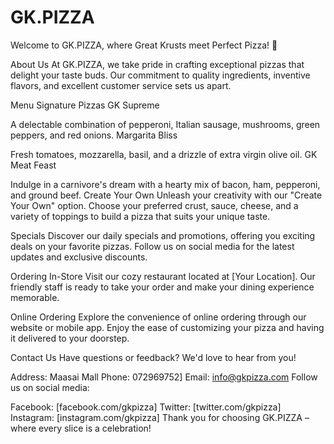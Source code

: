 # GK.PIZZA
Welcome to GK.PIZZA, where Great Krusts meet Perfect Pizza! 🍕

About Us
At GK.PIZZA, we take pride in crafting exceptional pizzas that delight your taste buds. Our commitment to quality ingredients, inventive flavors, and excellent customer service sets us apart.

Menu
Signature Pizzas
GK Supreme

A delectable combination of pepperoni, Italian sausage, mushrooms, green peppers, and red onions.
Margarita Bliss

Fresh tomatoes, mozzarella, basil, and a drizzle of extra virgin olive oil.
GK Meat Feast

Indulge in a carnivore's dream with a hearty mix of bacon, ham, pepperoni, and ground beef.
Create Your Own
Unleash your creativity with our "Create Your Own" option. Choose your preferred crust, sauce, cheese, and a variety of toppings to build a pizza that suits your unique taste.

Specials
Discover our daily specials and promotions, offering you exciting deals on your favorite pizzas. Follow us on social media for the latest updates and exclusive discounts.

Ordering
In-Store
Visit our cozy restaurant located at [Your Location]. Our friendly staff is ready to take your order and make your dining experience memorable.

Online Ordering
Explore the convenience of online ordering through our website or mobile app. Enjoy the ease of customizing your pizza and having it delivered to your doorstep.

Contact Us
Have questions or feedback? We'd love to hear from you!

Address: Maasai Mall
Phone: 072969752]
Email: info@gkpizza.com
Follow us on social media:

Facebook: [facebook.com/gkpizza]
Twitter: [twitter.com/gkpizza]
Instagram: [instagram.com/gkpizza]
Thank you for choosing GK.PIZZA – where every slice is a celebration!
